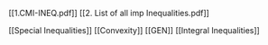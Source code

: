 [[1.CMI-INEQ.pdf]]
[[2. List of all imp Inequalities.pdf]]

[[Special Inequalities]]
[[Convexity]]
[[GEN]]
[[Integral Inequalities]]